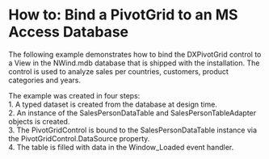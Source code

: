 # How to: Bind a PivotGrid to an MS Access Database


<p>The following example demonstrates how to bind the DXPivotGrid control to a View in the NWind.mdb database that is shipped with the installation. The control is used to analyze sales per countries, customers, product categories and years.</p><p>The example was created in four steps:<br />
1. A typed dataset is created from the database at design time.<br />
2. An instance of the SalesPersonDataTable and SalesPersonTableAdapter objects is created.<br />
3. The PivotGridControl is bound to the SalesPersonDataTable instance via the PivotGridControl.DataSource property.<br />
4. The table is filled with data in the Window_Loaded event handler.</p>

<br/>


